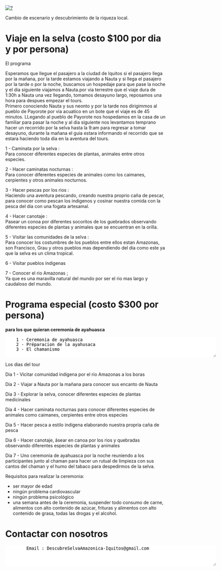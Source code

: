 <A HREF="http://?"><IMG SRC="https://viago.ca/wp-content/uploads/2018/09/Amazonie-1-768x432.jpg" ALT="?" BORDER=0></A>
	
Cambio de escenario y descubrimiento de la riqueza local.

# Viaje en la selva  (costo $100 por dia y por persona)

El programa 
 
Esperamos que llegue el pasajero a la ciudad de Iquitos si el pasajero llega por la mañana, por la tarde estamos viajando a Nauta y si llega el pasajero  por la tarde o por la noche, buscamos un hospedaje para que pase la noche y el dia siguiente viajamos a Nauta.por via terrestre que el viaje dura de 1:30h a Nauta una vez llegando, tomamos desayuno largo, reposamos una hora para despues empezar el tours.  
Primero conociendo Nauta y sus neonto y por la tarde nos dirigimmos al pueblo de Payorote por via acuatico en un bote que el viaje es de 45 minutos. LLegando al pueblo de Payorote nos hospedamos en la casa de un familiar para pasar la noche y al dia siguiente nos levantamos temprano hacer un recorrido por la selva hasta la 9:am para regresar a tomar desayuno, durante la mañana el guia estara informando el recorrido que se estara haciendo toda dia en la aventura del tours. 
	

1 - Caminata por la selva :  
 Para conocer diferentes especies de plantas, animales entre otros especies. 
	
2 - Hacer caminatas nocturnas :  
 Para conocer diferentes especies de animales como los caimanes, cerpientes y otros animales nocturnos. 
	
3 - Hacer pescas por los rios :  
 Haciendo una aventura pescando, creando nuestra proprio caña de pescar, para conocer como pescan los indigenos y cosinar nuestra comida con la pesca del dia con una fogata artesamal. 
	
4 - Hacer canotaje :  
 Pasear un conoa por diferentes socoritos de los guebrados observando diferentes especies de plantas y animales que se encuentran en la orilla. 
	
5 - Visitar las comunidades de la selva :  
 Para conocer los costumbres de los pueblos entre  ellos estan Amazonas, son Francisco, Grau y otros pueblos mas dependiendo del dia como este ya que la selva es un clima tropical. 
	
6 - Visitar pueblos indigenas 
	
7 - Conocer el rio Amazonas ;  
 Ya que es una maravilla natural del mundo por ser el rio mas largo y caudaloso del mundo. 
 
	
# Programa especial (costo $300 por persona) 
**para los que quieran ceremonia de ayahuasca**
<div id="bloc_page">
<textarea STYLE="border-style: none;" cols=80 rows=4>
	1 - Ceremonia de ayahuasca
	2 - Préparacion de la ayahusaca  
	3 - El chamanismo
</textarea>
</div> <!-- div bloc_page -->


Los dias del tour

Dia 1 - Vicitar comunidad indigena por el rio Amazonas a los boras

Dia 2 - Viajar a Nauta por la mañana para conocer sus encanto de Nauta

Dia 3 - Explorar la selva, conocer diferentes especies de plantas medicinales

Dia 4 - Hacer caminata nocturnas para conocer diferentes especies de animales como caimanes, cerpientes entre otros especies

Dia 5 - Hacer pesca a estilo indigena elaborando nuestra propria caña de pesca

Dia 6 - Hacer canotaje, âsear en canoa por los rios y quebradas observando diferentes especies de plantas y animales

Dia 7 - Uno ceremonia de ayahuasca por la noche reuniendo a los participantes junto al chaman para hacer un rutual de limpieza con sus cantos del chaman y el humo del tabaco para despedirmos de la selva.

	
	
	
Requisitos para realizar la ceremonia:

- ser mayor de edad
- ningún problema cardiovascular
- ningún problema psicológico
- una semana antes de la ceremonia, suspender todo consumo de carne, alimentos con alto contenido de azúcar, frituras y alimentos con alto contenido de grasa, todas las drogas y el alcohol.
	
	

# Contactar con nosotros

<textarea STYLE="border-style: none;" cols=80 rows=4>
        Email : DescubreSelvaAmazonica-Iquitos@gmail.com

</textarea>
